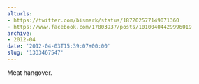 ```yaml
---
alturls:
- https://twitter.com/bismark/status/187202577149071360
- https://www.facebook.com/17803937/posts/10100404429996019
archive:
- 2012-04
date: '2012-04-03T15:39:07+00:00'
slug: '1333467547'
---
```


Meat hangover.

